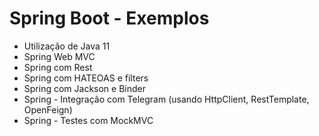 # Spring Boot - Exemplos
- Utilização de Java 11
- Spring Web MVC
- Spring com Rest
- Spring com HATEOAS e filters
- Spring com Jackson e Binder
- Spring - Integração com Telegram (usando HttpClient, RestTemplate, OpenFeign)
- Spring - Testes com MockMVC
